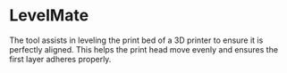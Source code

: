 # LevelMate
The tool assists in leveling the print bed of a 3D printer to ensure it is perfectly aligned. This helps the print head move evenly and ensures the first layer adheres properly.
